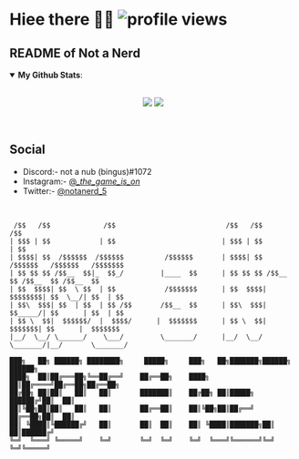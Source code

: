 # Hiee there 👋👻 ![profile views](https://profile-counter.glitch.me/6gx/count.svg)
## README of Not a Nerd 
<details open>
 <summary><b>My Github Stats</b>: </summary>
<br>
<p align = "center">
  <img src = "https://github-readme-stats.vercel.app/api?username=6gx&count_private=true&show_icons=true&theme=tokyonight&line_height=25">
  <img src = "https://github-readme-stats.vercel.app/api/top-langs/?username=6gx&layout=compact&theme=midnight-purple">
</p>
</details>
<br>

## Social
- Discord:- not a nub (bingus)#1072
- Instagram:- [@__the_game_is_on_](https://www.instagram.com/__the_game_is_on_) 
- Twitter:- [@notanerd_5](https://twitter.com/notanerd_5)
<br>

```
 /$$   /$$             /$$                           /$$   /$$                           /$$
| $$$ | $$            | $$                          | $$$ | $$                          | $$
| $$$$| $$  /$$$$$$  /$$$$$$          /$$$$$$       | $$$$| $$  /$$$$$$   /$$$$$$   /$$$$$$$
| $$ $$ $$ /$$__  $$|_  $$_/         |____  $$      | $$ $$ $$ /$$__  $$ /$$__  $$ /$$__  $$
| $$  $$$$| $$  \ $$  | $$            /$$$$$$$      | $$  $$$$| $$$$$$$$| $$  \__/| $$  | $$
| $$\  $$$| $$  | $$  | $$ /$$       /$$__  $$      | $$\  $$$| $$_____/| $$      | $$  | $$
| $$ \  $$|  $$$$$$/  |  $$$$/      |  $$$$$$$      | $$ \  $$|  $$$$$$$| $$      |  $$$$$$$
|__/  \__/ \______/    \___/         \_______/      |__/  \__/ \_______/|__/       \_______/                                                                                     
```

```
███╗   ██╗ ██████╗ ████████╗     █████╗     ███╗   ██╗███████╗██████╗ ██████╗ 
████╗  ██║██╔═══██╗╚══██╔══╝    ██╔══██╗    ████╗  ██║██╔════╝██╔══██╗██╔══██╗
██╔██╗ ██║██║   ██║   ██║       ███████║    ██╔██╗ ██║█████╗  ██████╔╝██║  ██║
██║╚██╗██║██║   ██║   ██║       ██╔══██║    ██║╚██╗██║██╔══╝  ██╔══██╗██║  ██║
██║ ╚████║╚██████╔╝   ██║       ██║  ██║    ██║ ╚████║███████╗██║  ██║██████╔╝
╚═╝  ╚═══╝ ╚═════╝    ╚═╝       ╚═╝  ╚═╝    ╚═╝  ╚═══╝╚══════╝╚═╝  ╚═╝╚═════╝                                                                                 
```
